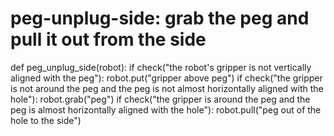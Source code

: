 # peg-unplug-side: grab the peg and pull it out from the side
def peg_unplug_side(robot):
    if check("the robot's gripper is not vertically aligned with the peg"):
        robot.put("gripper above peg")
    if check("the gripper is not around the peg and the peg is not almost horizontally aligned with the hole"):
        robot.grab("peg")
    if check("the gripper is around the peg and the peg is almost horizontally aligned with the hole"):
        robot.pull("peg out of the hole to the side")